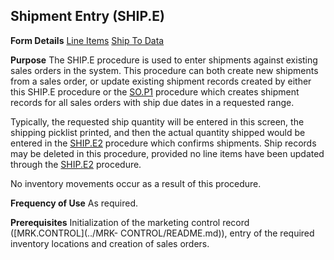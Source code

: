 ## Shipment Entry (SHIP.E)
<PageHeader />

**Form Details**
[Line Items](../SHIP-E-1/README.md)
[Ship To Data](../SHIP-E-2/README.md)

**Purpose**
The SHIP.E procedure is used to enter shipments against existing sales orders
in the system. This procedure can both create new shipments from a sales
order, or update existing shipment records created by either this SHIP.E
procedure or the [SO.P1](../SO-P1/README.md) procedure which creates shipment records
for all sales orders with ship due dates in a requested range.

Typically, the requested ship quantity will be entered in this screen, the
shipping picklist printed, and then the actual quantity shipped would be
entered in the [SHIP.E2](../SHIP-E2/README.md) procedure which confirms shipments. Ship
records may be deleted in this procedure, provided no line items have been
updated through the [SHIP.E2](../SHIP-E2/README.md) procedure.

No inventory movements occur as a result of this procedure.

**Frequency of Use**
As required.

**Prerequisites**
Initialization of the marketing control record ([MRK.CONTROL](../MRK-
CONTROL/README.md)), entry of the required inventory locations and creation of sales
orders.

<badge text= "Version 8.10.57 " vertical="middle" />

<PageFooter />
